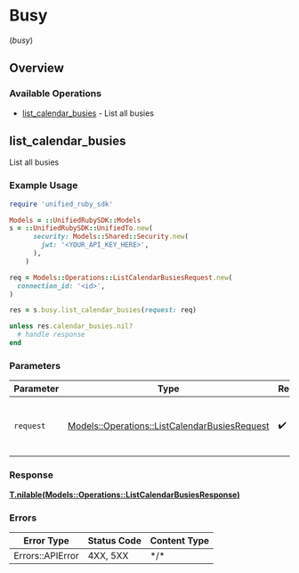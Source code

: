 # Busy
(*busy*)

## Overview

### Available Operations

* [list_calendar_busies](#list_calendar_busies) - List all busies

## list_calendar_busies

List all busies

### Example Usage

<!-- UsageSnippet language="ruby" operationID="listCalendarBusies" method="get" path="/calendar/{connection_id}/busy" -->
```ruby
require 'unified_ruby_sdk'

Models = ::UnifiedRubySDK::Models
s = ::UnifiedRubySDK::UnifiedTo.new(
      security: Models::Shared::Security.new(
        jwt: '<YOUR_API_KEY_HERE>',
      ),
    )

req = Models::Operations::ListCalendarBusiesRequest.new(
  connection_id: '<id>',
)

res = s.busy.list_calendar_busies(request: req)

unless res.calendar_busies.nil?
  # handle response
end

```

### Parameters

| Parameter                                                                                             | Type                                                                                                  | Required                                                                                              | Description                                                                                           |
| ----------------------------------------------------------------------------------------------------- | ----------------------------------------------------------------------------------------------------- | ----------------------------------------------------------------------------------------------------- | ----------------------------------------------------------------------------------------------------- |
| `request`                                                                                             | [Models::Operations::ListCalendarBusiesRequest](../../models/operations/listcalendarbusiesrequest.md) | :heavy_check_mark:                                                                                    | The request object to use for the request.                                                            |

### Response

**[T.nilable(Models::Operations::ListCalendarBusiesResponse)](../../models/operations/listcalendarbusiesresponse.md)**

### Errors

| Error Type       | Status Code      | Content Type     |
| ---------------- | ---------------- | ---------------- |
| Errors::APIError | 4XX, 5XX         | \*/\*            |